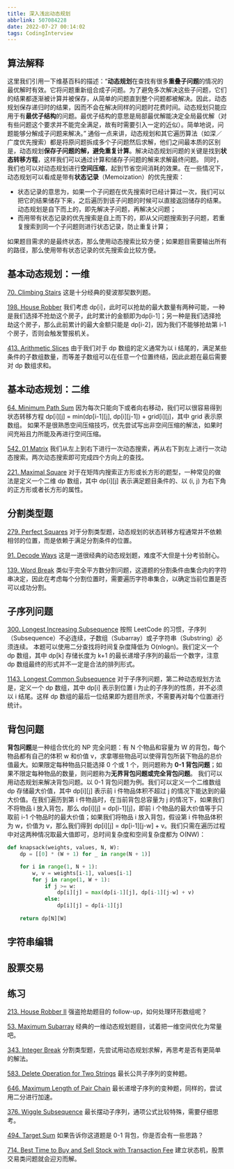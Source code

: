 ```yaml
---
title: 深入浅出动态规划
abbrlink: 507084228
date: 2022-07-27 00:14:02
tags: CodingInterview
---
```

## 算法解释
这里我们引用一下维基百科的描述：“**动态规划**在查找有很多**重叠子问题**的情况的最优解时有效。它将问题重新组合成子问题。为了避免多次解决这些子问题，它们的结果都逐渐被计算并被保存，从简单的问题直到整个问题都被解决。因此，动态规划保存递归时的结果，因而不会在解决同样的问题时花费时间。动态规划只能应用于有**最优子结构**的问题。最优子结构的意思是局部最优解能决定全局最优解（对有些问题这个要求并不能完全满足，故有时需要引入一定的近似）。简单地说，问题能够分解成子问题来解决。”
通俗一点来讲，动态规划和其它遍历算法（如深／广度优先搜索）都是将原问题拆成多个子问题然后求解，他们之间最本质的区别是，动态规划**保存子问题的解，避免重复计算**。解决动态规划问题的关键是找到**状态转移方程**，这样我们可以通过计算和储存子问题的解来求解最终问题。
同时，我们也可以对动态规划进行**空间压缩**，起到节省空间消耗的效果。在一些情况下，动态规划可以看成是带有**状态记录**（Memoization）的优先搜索：
- 状态记录的意思为，如果一个子问题在优先搜索时已经计算过一次，我们可以把它的结果储存下来，之后遍历到该子问题的时候可以直接返回储存的结果。动态规划是自下而上的，即先解决子问题，再解决父问题；
- 而用带有状态记录的优先搜索是自上而下的，即从父问题搜索到子问题，若重复搜索到同一个子问题则进行状态记录，防止重复计算；

如果题目需求的是最终状态，那么使用动态搜索比较方便；如果题目需要输出所有的路径，那么使用带有状态记录的优先搜索会比较方便。
<!--more-->
## 基本动态规划：一维
[70. Climbing Stairs](https://leetcode.com/problems/climbing-stairs/)
这是十分经典的斐波那契数列题。

[198. House Robber](https://leetcode.com/problems/house-robber/)
我们考虑 dp[i]，此时可以抢劫的最大数量有两种可能，一种是我们选择不抢劫这个房子，此时累计的金额即为dp[i-1]；另一种是我们选择抢劫这个房子，那么此前累计的最大金额只能是 dp[i-2]，因为我们不能够抢劫第 i-1 个房子，否则会触发警报机关。

[413. Arithmetic Slices](https://leetcode.com/problems/arithmetic-slices/)
由于我们对于 dp 数组的定义通常为以 i 结尾的，满足某些条件的子数组数量，而等差子数组可以在任意一个位置终结，因此此题在最后需要对 dp 数组求和。

## 基本动态规划：二维
[64. Minimum Path Sum](https://leetcode.com/problems/minimum-path-sum/)
因为每次只能向下或者向右移动，我们可以很容易得到状态转移方程 dp[i][j] = min(dp[i-1][j], dp[i][j-1]) + grid[i][j]，其中 grid 表示原数组。
如果不是很熟悉空间压缩技巧，优先尝试写出非空间压缩的解法，如果时间充裕且力所能及再进行空间压缩。

[542. 01 Matrix](https://leetcode.com/problems/01-matrix/)
我们从左上到右下进行一次动态搜索，再从右下到左上进行一次动态搜索。两次动态搜索即可完成四个方向上的查找。

[221. Maximal Square](https://leetcode.com/problems/maximal-square/)
对于在矩阵内搜索正方形或长方形的题型，一种常见的做法是定义一个二维 dp 数组，其中 dp[i][j] 表示满足题目条件的、以 (i, j) 为右下角的正方形或者长方形的属性。

## 分割类型题
[279. Perfect Squares](https://leetcode.com/problems/perfect-squares/)
对于分割类型题，动态规划的状态转移方程通常并不依赖相邻的位置，而是依赖于满足分割条件的位置。

[91. Decode Ways](https://leetcode.com/problems/decode-ways/)
这是一道很经典的动态规划题，难度不大但是十分考验耐心。

[139. Word Break](https://leetcode.com/problems/word-break/)
类似于完全平方数分割问题，这道题的分割条件由集合内的字符串决定，因此在考虑每个分割位置时，需要遍历字符串集合，以确定当前位置是否可以成功分割。

## 子序列问题
[300. Longest Increasing Subsequence](https://leetcode.com/problems/longest-increasing-subsequence/)
按照 LeetCode 的习惯，子序列（Subsequence）不必连续，子数组（Subarray）或子字符串（Substring）必须连续。
本题可以使用二分查找将时间复杂度降低为 O(nlogn)。我们定义一个 dp 数组，其中 dp[k] 存储长度为 k+1 的最长递增子序列的最后一个数字，注意 dp 数组最终的形式并不一定是合法的排列形式。

[1143. Longest Common Subsequence](https://leetcode.com/problems/longest-common-subsequence/)
对于子序列问题，第二种动态规划方法是，定义一个 dp 数组，其中 dp[i] 表示到位置 i 为止的子序列的性质，并不必须以 i 结尾。这样 dp 数组的最后一位结果即为题目所求，不需要再对每个位置进行统计。

## 背包问题
**背包问题**是一种组合优化的 NP 完全问题：有 N 个物品和容量为 W 的背包，每个物品都有自己的体积 w 和价值 v，求拿哪些物品可以使得背包所装下物品的总价值最大。如果限定每种物品只能选择 0 个或 1 个，则问题称为 **0-1 背包问题**；如果不限定每种物品的数量，则问题称为**无界背包问题或完全背包问题**。
我们可以用动态规划来解决背包问题。以 0-1 背包问题为例。我们可以定义一个二维数组 dp 存储最大价值，其中 dp[i][j] 表示前 i 件物品体积不超过 j 的情况下能达到的最大价值。在我们遍历到第 i 件物品时，在当前背包总容量为 j 的情况下，如果我们不将物品 i 放入背包，那么 dp[i][j] = dp[i-1][j]，即前 i 个物品的最大价值等于只取前 i-1 个物品时的最大价值；如果我们将物品 i 放入背包，假设第 i 件物品体积为 w，价值为 v，那么我们得到 dp[i][j] = dp[i-1][j-w] + v。我们只需在遍历过程中对这两种情况取最大值即可，总时间复杂度和空间复杂度都为 O(NW)：
```python
def knapsack(weights, values, N, W):
    dp = [[0] * (W + 1) for _ in range(N + 1)]

    for i in range(1, N + 1):
        w, v = weights[i-1], values[i-1]
        for j in range(1, W + 1):
            if j >= w:
                dp[i][j] = max(dp[i-1][j], dp[i-1][j-w] + v)
            else:
                dp[i][j] = dp[i-1][j]
    
    return dp[N][W]
```

## 字符串编辑

## 股票交易

## 练习
[213. House Robber II](https://leetcode.com/problems/house-robber-ii/)
强盗抢劫题目的 follow-up，如何处理环形数组呢？

[53. Maximum Subarray](https://leetcode.com/problems/maximum-subarray/)
经典的一维动态规划题目，试着把一维空间优化为常量吧。

[343. Integer Break](https://leetcode.com/problems/integer-break/)
分割类型题，先尝试用动态规划求解，再思考是否有更简单的解法。

[583. Delete Operation for Two Strings](https://leetcode.com/problems/delete-operation-for-two-strings/)
最长公共子序列的变种题。

[646. Maximum Length of Pair Chain](https://leetcode.com/problems/maximum-length-of-pair-chain/)
最长递增子序列的变种题，同样的，尝试用二分进行加速。

[376. Wiggle Subsequence](https://leetcode.com/problems/wiggle-subsequence/)
最长摆动子序列，通项公式比较特殊，需要仔细思考。

[494. Target Sum](https://leetcode.com/problems/target-sum/)
如果告诉你这道题是 0-1 背包，你是否会有一些思路？

[714. Best Time to Buy and Sell Stock with Transaction Fee](https://leetcode.com/problems/best-time-to-buy-and-sell-stock-with-transaction-fee/)
建立状态机，股票交易类问题就会迎刃而解。
